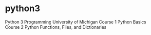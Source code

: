 # python3
Python 3 Programming University of Michigan
Course 1 Python Basics
Course 2 Python Functions, Files, and Dictionaries
